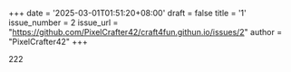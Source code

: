 +++
date = '2025-03-01T01:51:20+08:00'
draft = false
title = '1'
issue_number = 2
issue_url = "https://github.com/PixelCrafter42/craft4fun.githun.io/issues/2"
author = "PixelCrafter42"
+++

222
